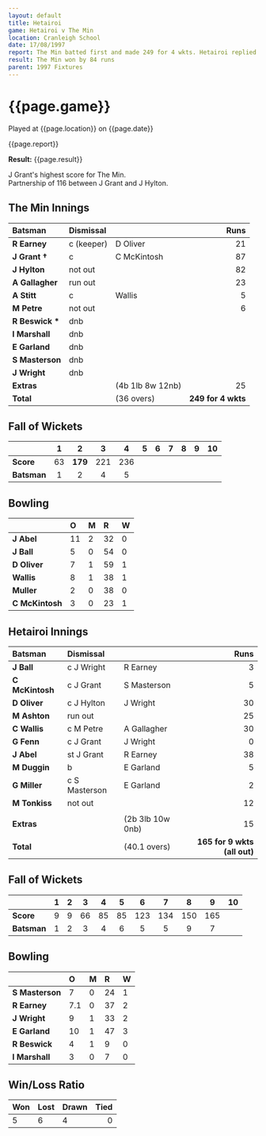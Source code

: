 ```yaml
---
layout: default
title: Hetairoi
game: Hetairoi v The Min
location: Cranleigh School
date: 17/08/1997
report: The Min batted first and made 249 for 4 wkts. Hetairoi replied with 165 for 9 wkts (all out)
result: The Min won by 84 runs
parent: 1997 Fixtures
---
```


# {{page.game}}

Played at {{page.location}} on {{page.date}}

{{page.report}}

**Result:** {{page.result}}

J Grant's highest score for The Min.<br />
Partnership of 116 between J Grant and J Hylton. 

## The Min Innings

| Batsman | Dismissal |  | Runs |
|:---|:---|---|---:|
| **R Earney** | c (keeper) | D Oliver | 21 |
| **J Grant &#8224;** | c | C McKintosh | 87 |
| **J Hylton** | not out |  | 82 |
| **A Gallagher** | run out |  | 23 |
| **A Stitt** | c | Wallis | 5 |
| **M Petre** | not out |  | 6 |
| **R Beswick &#42;** | dnb |  |  |
| **I Marshall** | dnb |  |  |
| **E Garland** | dnb |  |  |
| **S Masterson** | dnb |  |  |
| **J Wright** | dnb |  |  |
| **Extras** | | (4b 1lb 8w 12nb) | 25 |
| **Total** | | (36 overs) | **249 for 4 wkts** |

## Fall of Wickets

| | 1 | 2 | 3 | 4 | 5 | 6 | 7 | 8 | 9 | 10 |
|---|:---:|:---:|:---:|:---:|:---:|:---:|:---:|:---:|:---:|:---:|
| **Score** | 63 | **179** | 221 | 236 |  |  |  |  |  |  |
| **Batsman** | 1 | 2 | 4 | 5 |  |  |  |  |  |  |

## Bowling

| | O | M | R | W |
|---|:---|:---|:---|:---|
| **J Abel** | 11 | 2 | 32 | 0 |
| **J Ball** | 5 | 0 | 54 | 0 |
| **D Oliver** | 7 | 1 | 59 | 1 |
| **Wallis** | 8 | 1 | 38 | 1 |
| **Muller** | 2 | 0 | 38 | 0 |
| **C McKintosh** | 3 | 0 | 23 | 1 |


## Hetairoi Innings

| Batsman | Dismissal |  | Runs |
|:---|:---|---|---:|
| **J Ball** | c J Wright | R Earney | 3 |
| **C McKintosh** | c J Grant | S Masterson | 5 |
| **D Oliver** | c J Hylton | J Wright | 30 |
| **M Ashton** | run out |  | 25 |
| **C Wallis** | c M Petre | A Gallagher | 30 |
| **G Fenn** | c J Grant | J Wright | 0 |
| **J Abel** | st J Grant | R Earney | 38 |
| **M Duggin** | b | E Garland | 5 |
| **G Miller** | c S Masterson | E Garland | 2 |
| **M Tonkiss** | not out |  | 12 |
|  |  |  |  |
| **Extras** | | (2b 3lb 10w 0nb) | 15 |
| **Total** | | (40.1 overs) | **165 for 9 wkts (all out)** |

## Fall of Wickets

| | 1 | 2 | 3 | 4 | 5 | 6 | 7 | 8 | 9 | 10 |
|---|:---:|:---:|:---:|:---:|:---:|:---:|:---:|:---:|:---:|:---:|
| **Score** | 9 | 9 | 66 | 85 | 85 | 123 | 134 | 150 | 165 |  |
| **Batsman** | 1 | 2 | 3 | 4 | 6 | 5 | 5 | 9 | 7 |  |

## Bowling

| | O | M | R | W |
|---|:---|:---|:---|:---|
| **S Masterson** | 7 | 0 | 24 | 1 |
| **R Earney** | 7.1 | 0 | 37 | 2 |
| **J Wright** | 9 | 1 | 33 | 2 |
| **E Garland** | 10 | 1 | 47 | 3 |
| **R Beswick** | 4 | 1 | 9 | 0 |
| **I Marshall** | 3 | 0 | 7 | 0 |

## Win/Loss Ratio

| Won | Lost | Drawn | Tied |
|:---|:---|:---|---:|
| 5 | 6 | 4 | 0 |